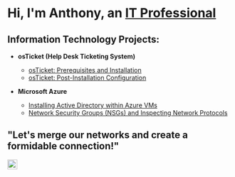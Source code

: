 <h1>Hi, I'm Anthony, an <a href="https://linkedin.com/in/anthony-williams-az">IT Professional</a></h1>

<h2> Information Technology Projects:</h2>

- <b>osTicket (Help Desk Ticketing System)</b>
  - [osTicket: Prerequisites and Installation](https://github.com/williamsa005/osticket-prereqs)
  - [osTicket: Post-Installation Configuration](https://github.com/williamsa005/post-install-configuration)
  
- <b>Microsoft Azure</b>
  - [Installing Active Directory within Azure VMs](https://github.com/williamsa005/configure-ad)
  - [Network Security Groups (NSGs) and Inspecting Network Protocols](https://github.com/williamsa005/azure-network-protocols)



<h2>"Let's merge our networks and create a formidable connection!"</h2>

[<img align="left" alt="Josh | LinkedIn" width="22px" src="https://cdn.jsdelivr.net/npm/simple-icons@v3/icons/linkedin.svg" />][linkedin]


[linkedin]: https://linkedin.com/in/anthony-williams-az
